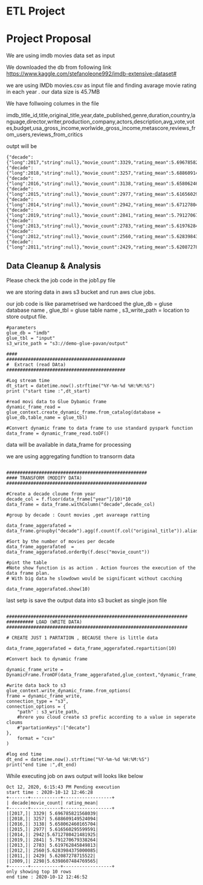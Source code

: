 # ETL Project

# Project Proposal
We are using imdb movies data set as input 

We downloaded the db from following link
https://www.kaggle.com/stefanoleone992/imdb-extensive-dataset#

we are using IMDb movies.csv as input file and finding avarage movie rating in each year .
our data size is 45.7MB

We have follwoing columes in the file

imdb_title_id,title,original_title,year,date_published,genre,duration,country,language,director,writer,production_company,actors,description,avg_vote,votes,budget,usa_gross_income,worlwide_gross_income,metascore,reviews_from_users,reviews_from_critics

outpt will be 

```
{"decade":{"long":2017,"string":null},"movie_count":3329,"rating_mean":5.696785821568039}
{"decade":{"long":2018,"string":null},"movie_count":3257,"rating_mean":5.688609149524094}
{"decade":{"long":2016,"string":null},"movie_count":3138,"rating_mean":5.658062460165704}
{"decade":{"long":2015,"string":null},"movie_count":2977,"rating_mean":5.616560295599591}
{"decade":{"long":2014,"string":null},"movie_count":2942,"rating_mean":5.6712780421481925}
{"decade":{"long":2019,"string":null},"movie_count":2841,"rating_mean":5.791270679338264}
{"decade":{"long":2013,"string":null},"movie_count":2783,"rating_mean":5.619762845849813}
{"decade":{"long":2012,"string":null},"movie_count":2560,"rating_mean":5.6283984375000085}
{"decade":{"long":2011,"string":null},"movie_count":2429,"rating_mean":5.62087278715522}

```




## Data Cleanup & Analysis

Please check the job code in the job1.py file

we are storing data in aws s3 bucket and run aws clue jobs.

our job code is like parametrised we hardcoed the glue_db = gluse database name , glue_tbl = gluse table name , s3_write_path = location to store output file.

```
#parameters
glue_db = "imdb"
glue_tbl = "input"
s3_write_path = "s3://demo-glue-pavan/output"

####
############################################
#  Extract (read DAta)
############################################

#Log stream time
dt_start = datetime.now().strftime("%Y-%m-%d %H:%M:%S")
print ("start time :",dt_start)

#read movi data to Glue Dybamic frame
dynamic_frame_read = glue_context.create_dynamic_frame.from_catalog(database = glue_db,table_name = glue_tbl)

#Convert dynamic frame to data frame to use standard pyspark function
data_frame = dynamic_frame_read.toDF()
```
data will be available in data_frame for processing 

we are using aggregating fundtion to transorm data 

```

####################################################
#### TRANSFORM (MODIFY DATA)
####################################################

#Create a decade cloume from year
decade_col = f.floor(data_frame["year"]/10)*10
data_frame = data_frame.withColumn("decade",decade_col)

#group by decade : Count movies ,get avareage ratting

data_frame_aggerafated = data_frame.groupby("decade").agg(f.count(f.col("original_title")).alias('movie_count'),f.mean(f.col("avg_vote")).alias("rating_mean"))

#Sort by the number of movies per decade
data_frame_aggerafated  = data_frame_aggerafated.orderBy(f.desc("movie_count"))

#pint the table
#Note show function is as action . Action fources the execution of the data frame plan.
# With big data he slowdown would be significant without cacching

data_frame_aggerafated.show(10)

```

last setp is save the output data into s3 bucket as single json file


```

###################################################################
########## LOAD (WRITE DATA)
###################################################################

# CREATE JUST 1 PARTATION , BECAUSE there is little data

data_frame_aggerafated = data_frame_aggerafated.repartition(10)

#Convert back to dynamic frame

dynamic_frame_write = DynamicFrame.fromDF(data_frame_aggerafated,glue_context,"dynamic_frame_write")

#write data back to s3
glue_context.write_dynamic_frame.from_options(
frame = dynamic_frame_write,
connection_type = "s3",
connection_options = {
    "path" : s3_write_path,
    #hrere you cloud create s3 prefic according to a value in seperate cloums 
    #"partationKeys":["decate"]
},
    format = "csv"
)

#log end time
dt_end = datetime.now().strftime("%Y-%m-%d %H:%M:%S")
print("end time :",dt_end)
```

While executing job on aws output will looks like below 




```
Oct 12, 2020, 6:15:43 PM Pending execution
start time : 2020-10-12 12:46:28
+-------+-----------+------------------+
| decade|movie_count| rating_mean| 
+-------+-----------+------------------+ 
|[2017,]| 3329| 5.696785821568039| 
|[2018,]| 3257| 5.688609149524094| 
|[2016,]| 3138| 5.658062460165704| 
|[2015,]| 2977| 5.616560295599591| 
|[2014,]| 2942|5.6712780421481925| 
|[2019,]| 2841| 5.791270679338264| 
|[2013,]| 2783| 5.619762845849813| 
|[2012,]| 2560|5.6283984375000085| 
|[2011,]| 2429| 5.62087278715522| 
|[2009,]| 2298|5.6398607484769565| 
+-------+-----------+------------------+ 
only showing top 10 rows
end time : 2020-10-12 12:46:52
```
